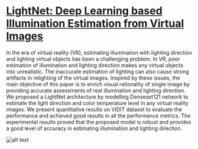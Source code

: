 # [LightNet: Deep Learning based Illumination Estimation from Virtual Images](https://link.springer.com/chapter/10.1007/978-3-030-67070-2_34)

In the era of virtual reality (VR), estimating illumination with lighting direction and lighting virtual objects has been a challenging
problem. In VR, poor estimation of illumination and lighting direction makes any virtual objects into unrealistic. The inaccurate estimation of
lighting can also cause strong artifacts in relighting of the virtual images. Inspired by these issues, the main objective of this paper is to enrich visual rationality of single image by providing accurate assessments of real illumination and lighting direction. We proposed a LightNet architecture by modelling Denseset121 network to estimate the light direction and color temperature level in any virtual reality images. We present quantitative results on VIDIT dataset to evaluate the performance and
achieved good results in all the performance metrics. The experimental results proved that the proposed model is robust and provides a good
level of accuracy in estimating illumination and lighting direction.

![alt text](https://github.com/sabaridsn/illuminationEstimation/blob/master/table.png)
